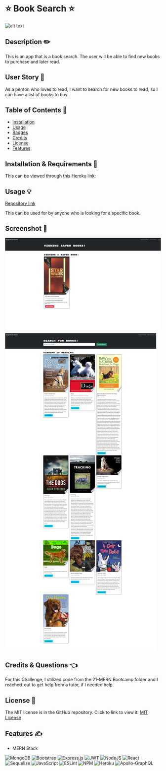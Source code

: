 # ⭐ Book Search ⭐

![alt text](https://img.shields.io/badge/License-MIT-blue.svg)

## Description ✏️

This is an app that is a book search.  The user will be able to 
find new books to purchase and later read.

## User Story 📖

As a person who loves to read,
I want to search for new books to read,
so I can have a list of books to buy.

## Table of Contents 📖

- [Installation](#installation)
- [Usage](#usage)
- [Badges](#badges)
- [Credits](#credits)
- [License](#license)
- [Features](#features)

## Installation & Requirements 🔑

This can be viewed through this Heroku link:

## Usage &#128161;

[Repository link](https://github.com/123sites/book-search)

This can be used for by anyone who is looking for a specific book.

## Screenshot 🎯

![alt text](./client/src/images/savedBook.png)
![alt text](./client/src/images/searchBooks.png)

## Credits & Questions 👈

For this Challenge, I utilized code from the 21-MERN Bootcamp folder and 
I reached-out to get help from a tutor, if I needed help.

## License 📝

The MIT license is in the GitHub repository. Click to link to view it:
[MIT License](https://github.com/123sites/book-search/blob/main/LICENSE)

## Features ✍

- MERN Stack

![MongoDB](https://img.shields.io/badge/MongoDB-%234ea94b.svg?style=for-the-badge&logo=mongodb&logoColor=white)
![Bootstrap](https://img.shields.io/badge/bootstrap-%238511FA.svg?style=for-the-badge&logo=bootstrap&logoColor=white)
![Express.js](https://img.shields.io/badge/express.js-%23404d59.svg?style=for-the-badge&logo=express&logoColor=%2361DAFB)
![JWT](https://img.shields.io/badge/JWT-black?style=for-the-badge&logo=JSON%20web%20tokens)
![NodeJS](https://img.shields.io/badge/node.js-6DA55F?style=for-the-badge&logo=node.js&logoColor=white)
![React](https://img.shields.io/badge/react-%2320232a.svg?style=for-the-badge&logo=react&logoColor=%2361DAFB)
![Sequelize](https://img.shields.io/badge/Sequelize-52B0E7?style=for-the-badge&logo=Sequelize&logoColor=white)
![JavaScript](https://img.shields.io/badge/javascript-%23323330.svg?style=for-the-badge&logo=javascript&logoColor=%23F7DF1E)
![ESLint](https://img.shields.io/badge/ESLint-4B3263?style=for-the-badge&logo=eslint&logoColor=white)
![NPM](https://img.shields.io/badge/NPM-%23CB3837.svg?style=for-the-badge&logo=npm&logoColor=white)
![Heroku](https://img.shields.io/badge/heroku-%23430098.svg?style=for-the-badge&logo=heroku&logoColor=white)
![Apollo-GraphQL](https://img.shields.io/badge/-ApolloGraphQL-311C87?style=for-the-badge&logo=apollo-graphql)